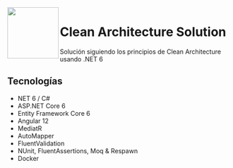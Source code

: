 <img align="left" width="116" height="116" src="https://raw.githubusercontent.com/arbems/Clean-Architecture-Solution/main/.github/icon.png" />

# Clean Architecture Solution
Solución siguiendo los principios de Clean Architecture usando .NET 6

## Tecnologías
* NET 6 / C#
* ASP.NET Core 6
* Entity Framework Core 6
* Angular 12
* MediatR
* AutoMapper
* FluentValidation
* NUnit, FluentAssertions, Moq & Respawn
* Docker
